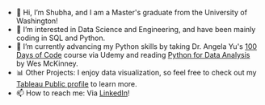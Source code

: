 - 👋 Hi, I’m Shubha, and I am a Master's graduate from the University of Washington!
- 👀 I’m interested in Data Science and Engineering, and have been mainly coding in SQL and Python.
- 🌱 I’m currently advancing my Python skills by taking Dr. Angela Yu's [100 Days of Code](https://www.udemy.com/course/100-days-of-code/) course via Udemy and reading [Python for Data Analysis](https://wesmckinney.com/book/) by Wes McKinney. 
- 📊 Other Projects: I enjoy data visualization, so feel free to check out my [Tableau Public profile](https://public.tableau.com/app/profile/shubha.tripathi1537#!/) to learn more.
- 📫 How to reach me: Via [LinkedIn](https://www.linkedin.com/in/shubhat/)!

<!---
shubha4/shubha4 is a ✨ special ✨ repository because its `README.md` (this file) appears on your GitHub profile.
You can click the Preview link to take a look at your changes.
--->
